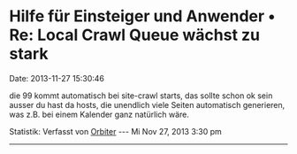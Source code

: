 Hilfe für Einsteiger und Anwender • Re: Local Crawl Queue wächst zu stark
=========================================================================

Date: 2013-11-27 15:30:46

die 99 kommt automatisch bei site-crawl starts, das sollte schon ok sein
ausser du hast da hosts, die unendlich viele Seiten automatisch
generieren, was z.B. bei einem Kalender ganz natürlich wäre.

Statistik: Verfasst von
[Orbiter](http://forum.yacy-websuche.de/memberlist.php?mode=viewprofile&u=2)
--- Mi Nov 27, 2013 3:30 pm

------------------------------------------------------------------------
